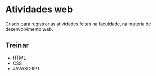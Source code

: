# Atividades web

 Criado para registrar as atividades feitas na faculdade, na matéria de desenvolvimento web.

 ## Treinar

- HTML
- CSS
- JAVASCRIPT